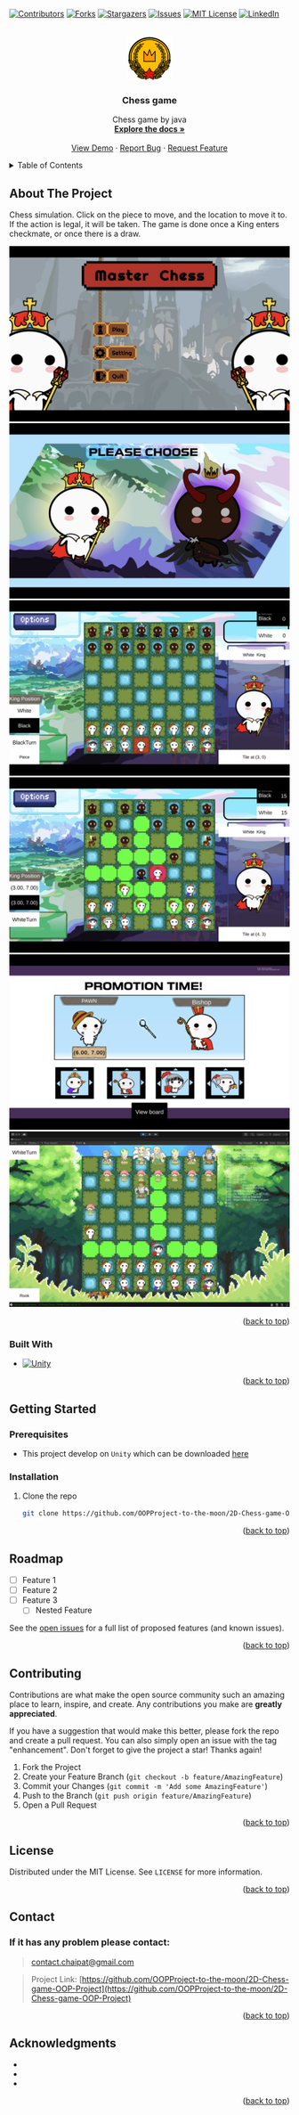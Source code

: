<!-- Improved compatibility of back to top link: See: https://github.com/othneildrew/Best-README-Template/pull/73 -->
<a name="readme-top"></a>
<!--
*** Thanks for checking out the Best-README-Template. If you have a suggestion
*** that would make this better, please fork the repo and create a pull request
*** or simply open an issue with the tag "enhancement".
*** Don't forget to give the project a star!
*** Thanks again! Now go create something AMAZING! :D
-->



<!-- PROJECT SHIELDS -->
<!--
*** I'm using markdown "reference style" links for readability.
*** Reference links are enclosed in brackets [ ] instead of parentheses ( ).
*** See the bottom of this document for the declaration of the reference variables
*** for contributors-url, forks-url, etc. This is an optional, concise syntax you may use.
*** https://www.markdownguide.org/basic-syntax/#reference-style-links
-->
[![Contributors][contributors-shield]][contributors-url]
[![Forks][forks-shield]][forks-url]
[![Stargazers][stars-shield]][stars-url]
[![Issues][issues-shield]][issues-url]
[![MIT License][license-shield]][license-url]
[![LinkedIn][linkedin-shield]][linkedin-url]



<!-- PROJECT LOGO -->
<br />
<div align="center">
  <a href="https://github.com/OOPProject-to-the-moon/2D-Chess-game-OOP-Project">
    <img src="Assets/Sprites/Pieces%20fantasy/medal.png" alt="Logo" width="80" height="80">
  </a>

<h3 align="center">Chess game</h3>

  <p align="center">
    Chess game by java
    <br />
    <a href="https://github.com/OOPProject-to-the-moon/2D-Chess-game-OOP-Project"><strong>Explore the docs »</strong></a>
    <br />
    <br />
    <a href="https://github.com/OOPProject-to-the-moon/2D-Chess-game-OOP-Project">View Demo</a>
    ·
    <a href="https://github.com/OOPProject-to-the-moon/2D-Chess-game-OOP-Project/issues">Report Bug</a>
    ·
    <a href="https://github.com/OOPProject-to-the-moon/2D-Chess-game-OOP-Project/issues">Request Feature</a>
  </p>
</div>



<!-- TABLE OF CONTENTS -->
<details>
  <summary>Table of Contents</summary>
  <ol>
    <li>
      <a href="#about-the-project">About The Project</a>
      <ul>
        <li><a href="#built-with">Built With</a></li>
      </ul>
    </li>
    <li>
      <a href="#getting-started">Getting Started</a>
      <ul>
        <li><a href="#prerequisites">Prerequisites</a></li>
        <li><a href="#installation">Installation</a></li>
      </ul>
    </li>
    <li><a href="#usage">Usage</a></li>
    <li><a href="#roadmap">Roadmap</a></li>
    <li><a href="#contributing">Contributing</a></li>
    <li><a href="#license">License</a></li>
    <li><a href="#contact">Contact</a></li>
    <li><a href="#acknowledgments">Acknowledgments</a></li>
  </ol>
</details>



<!-- ABOUT THE PROJECT -->
## About The Project
Chess simulation. Click on the piece to move, and the location to move it to. If the action is legal, it will be taken. The game is done once a King enters checkmate, or once there is a draw.

[![Product Name Screen Shot][product-screenshot]](https://example.com)
[![Select Player][Select-Player]]()
[![in-game Screen Shot 1][product-in-game1]]()
[![in-game Screen Shot 2][product-in-game2]]()
[![Promotion scene white][promotion-white]]()
[![Promotion scene black][promotion-black]]()


<p align="right">(<a href="#readme-top">back to top</a>)</p>



### Built With

* [![Unity][Unity]][Unity-url]

<p align="right">(<a href="#readme-top">back to top</a>)</p>



<!-- GETTING STARTED -->
## Getting Started

### Prerequisites

* This project develop on `Unity` which can be downloaded [here](https://unity.com/download)


### Installation

1. Clone the repo
   ```sh
   git clone https://github.com/OOPProject-to-the-moon/2D-Chess-game-OOP-Project.git
   ```

<p align="right">(<a href="#readme-top">back to top</a>)</p>



<!-- ROADMAP -->
## Roadmap

- [ ] Feature 1
- [ ] Feature 2
- [ ] Feature 3
    - [ ] Nested Feature

See the [open issues](https://github.com/OOPProject-to-the-moon/2D-Chess-game-OOP-Project/issues) for a full list of proposed features (and known issues).

<p align="right">(<a href="#readme-top">back to top</a>)</p>



<!-- CONTRIBUTING -->
## Contributing

Contributions are what make the open source community such an amazing place to learn, inspire, and create. Any contributions you make are **greatly appreciated**.

If you have a suggestion that would make this better, please fork the repo and create a pull request. You can also simply open an issue with the tag "enhancement".
Don't forget to give the project a star! Thanks again!

1. Fork the Project
2. Create your Feature Branch (`git checkout -b feature/AmazingFeature`)
3. Commit your Changes (`git commit -m 'Add some AmazingFeature'`)
4. Push to the Branch (`git push origin feature/AmazingFeature`)
5. Open a Pull Request

<p align="right">(<a href="#readme-top">back to top</a>)</p>



<!-- LICENSE -->
## License

Distributed under the MIT License. See `LICENSE` for more information.

<p align="right">(<a href="#readme-top">back to top</a>)</p>



<!-- CONTACT -->
## Contact

### If it has any problem please contact: 
>contact.chaipat@gmail.com

>Project Link: [https://github.com/OOPProject-to-the-moon/2D-Chess-game-OOP-Project](https://github.com/OOPProject-to-the-moon/2D-Chess-game-OOP-Project)

<p align="right">(<a href="#readme-top">back to top</a>)</p>



<!-- ACKNOWLEDGMENTS -->
## Acknowledgments

* []()
* []()
* []()

<p align="right">(<a href="#readme-top">back to top</a>)</p>



<!-- MARKDOWN LINKS & IMAGES -->
<!-- https://www.markdownguide.org/basic-syntax/#reference-style-links -->
[contributors-shield]: https://img.shields.io/github/contributors/OOPProject-to-the-moon/2D-Chess-game-OOP-Project.svg?style=for-the-badge
[contributors-url]: https://github.com/OOPProject-to-the-moon/2D-Chess-game-OOP-Project/graphs/contributors
[forks-shield]: https://img.shields.io/github/forks/OOPProject-to-the-moon/2D-Chess-game-OOP-Project.svg?style=for-the-badge
[forks-url]: https://github.com/OOPProject-to-the-moon/2D-Chess-game-OOP-Project/network/members
[stars-shield]: https://img.shields.io/github/stars/OOPProject-to-the-moon/2D-Chess-game-OOP-Project.svg?style=for-the-badge
[stars-url]: https://github.com/OOPProject-to-the-moon/2D-Chess-game-OOP-Project/stargazers
[issues-shield]: https://img.shields.io/github/issues/OOPProject-to-the-moon/2D-Chess-game-OOP-Project.svg?style=for-the-badge
[issues-url]: https://github.com/OOPProject-to-the-moon/2D-Chess-game-OOP-Project/issues
[license-shield]: https://img.shields.io/github/license/OOPProject-to-the-moon/2D-Chess-game-OOP-Project.svg?style=for-the-badge
[license-url]: https://github.com/OOPProject-to-the-moon/2D-Chess-game-OOP-Project/blob/master/LICENSE.txt
[linkedin-shield]: https://img.shields.io/badge/-LinkedIn-black.svg?style=for-the-badge&logo=linkedin&colorB=555
[linkedin-url]: https://linkedin.com/in/linkedin_username
[product-screenshot]: Var/Screenshot/Main.png
[Unity]: https://img.shields.io/badge/unity-000000?style=for-the-badge&logo=unity&logoColor=white
[Unity-url]: https://unity.com/

[Select-Player]: Var/Screenshot/SelectColor.png
[product-in-game1]: Var/Screenshot/ingame1.png
[product-in-game2]: Var/Screenshot/ingame2.png
[promotion-white]: Var/Screenshot/promotion.png
[promotion-black]: Var/Screenshot/Screenshot%202566-02-25%20at%2015.30.59.png

